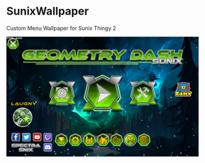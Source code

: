# SunixWallpaper
Custom Menu Wallpaper for Sunix Thingy 2

<p align="center">
	<img src="/MainMenu.png" />
</p>
